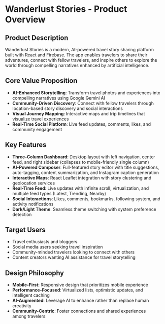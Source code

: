 # Wanderlust Stories - Product Overview

## Product Description
Wanderlust Stories is a modern, AI-powered travel story sharing platform built with React and Firebase. The app enables travelers to share their adventures, connect with fellow travelers, and inspire others to explore the world through compelling narratives enhanced by artificial intelligence.

## Core Value Proposition
- **AI-Enhanced Storytelling**: Transform travel photos and experiences into compelling narratives using Google Gemini AI
- **Community-Driven Discovery**: Connect with fellow travelers through location-based story discovery and social interactions
- **Visual Journey Mapping**: Interactive maps and trip timelines that visualize travel experiences
- **Real-Time Social Platform**: Live feed updates, comments, likes, and community engagement

## Key Features
- **Three-Column Dashboard**: Desktop layout with left navigation, center feed, and right sidebar (collapses to mobile-friendly single column)
- **AI-Powered Composer**: Full-featured story editor with title suggestions, auto-tagging, content summarization, and Instagram caption generation
- **Interactive Maps**: React Leaflet integration with story clustering and geolocation services
- **Real-Time Feed**: Live updates with infinite scroll, virtualization, and multiple feed types (Latest, Trending, Nearby)
- **Social Interactions**: Likes, comments, bookmarks, following system, and activity notifications
- **Dark/Light Theme**: Seamless theme switching with system preference detection

## Target Users
- Travel enthusiasts and bloggers
- Social media users seeking travel inspiration
- Community-minded travelers looking to connect with others
- Content creators wanting AI assistance for travel storytelling

## Design Philosophy
- **Mobile-First**: Responsive design that prioritizes mobile experience
- **Performance-Focused**: Virtualized lists, optimistic updates, and intelligent caching
- **AI-Augmented**: Leverage AI to enhance rather than replace human creativity
- **Community-Centric**: Foster connections and shared experiences among travelers